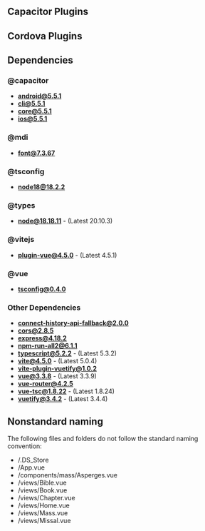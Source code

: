 ## Capacitor Plugins

## Cordova Plugins

## Dependencies

### @capacitor
- **android@5.5.1**
- **cli@5.5.1**
- **core@5.5.1**
- **ios@5.5.1**
### @mdi
- **font@7.3.67**
### @tsconfig
- **node18@18.2.2**
### @types
- **node@18.18.11** - (Latest 20.10.3)
### @vitejs
- **plugin-vue@4.5.0** - (Latest 4.5.1)
### @vue
- **tsconfig@0.4.0**
### Other Dependencies
- **connect-history-api-fallback@2.0.0**
- **cors@2.8.5**
- **express@4.18.2**
- **npm-run-all2@6.1.1**
- **typescript@5.2.2** - (Latest 5.3.2)
- **vite@4.5.0** - (Latest 5.0.4)
- **vite-plugin-vuetify@1.0.2**
- **vue@3.3.8** - (Latest 3.3.9)
- **vue-router@4.2.5**
- **vue-tsc@1.8.22** - (Latest 1.8.24)
- **vuetify@3.4.2** - (Latest 3.4.4)


## Nonstandard naming
The following files and folders do not follow the standard naming convention:

- /.DS_Store
- /App.vue
- /components/mass/Asperges.vue
- /views/Bible.vue
- /views/Book.vue
- /views/Chapter.vue
- /views/Home.vue
- /views/Mass.vue
- /views/Missal.vue
